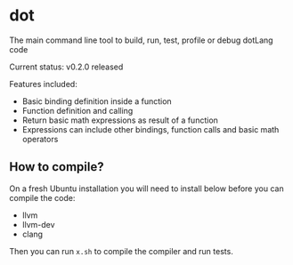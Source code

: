 # dot
The main command line tool to build, run, test, profile or debug dotLang code


Current status: v0.2.0 released

Features included:
- Basic binding definition inside a function
- Function definition and calling
- Return basic math expressions as result of a function 
- Expressions can include other bindings, function calls and basic math operators


## How to compile?

On a fresh Ubuntu installation you will need to install below before you can compile the code:

- llvm
- llvm-dev
- clang

Then you can run `x.sh` to compile the compiler and run tests.
